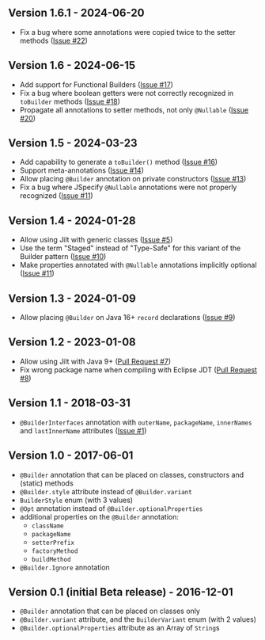Version 1.6.1 - 2024-06-20
--------------------------

- Fix a bug where some annotations were copied twice to the setter methods
  ([Issue #22](https://github.com/skinny85/jilt/pull/22))

Version 1.6 - 2024-06-15
------------------------

- Add support for Functional Builders
  ([Issue #17](https://github.com/skinny85/jilt/issues/17))
- Fix a bug where boolean getters were not correctly recognized in
  `toBuilder` methods ([Issue #18](https://github.com/skinny85/jilt/issues/18))
- Propagate all annotations to setter methods, not only `@Nullable`
  ([Issue #20](https://github.com/skinny85/jilt/issues/20))

Version 1.5 - 2024-03-23
------------------------
- Add capability to generate a `toBuilder()` method
  ([Issue #16](https://github.com/skinny85/jilt/issues/16))
- Support meta-annotations ([Issue #14](https://github.com/skinny85/jilt/issues/14))
- Allow placing `@Builder` annotation on private constructors
  ([Issue #13](https://github.com/skinny85/jilt/issues/13))
- Fix a bug where JSpecify `@Nullable` annotations were not properly recognized
  ([Issue #11](https://github.com/skinny85/jilt/issues/11#issuecomment-2002620000))

Version 1.4 - 2024-01-28
------------------------
- Allow using Jilt with generic classes ([Issue #5](https://github.com/skinny85/jilt/issues/5))
- Use the term "Staged" instead of "Type-Safe" for this variant of the Builder pattern
  ([Issue #10](https://github.com/skinny85/jilt/issues/10))
- Make properties annotated with `@Nullable` annotations implicitly optional
  ([Issue #11](https://github.com/skinny85/jilt/issues/11))

Version 1.3 - 2024-01-09
------------------------
- Allow placing `@Builder` on Java 16+ `record` declarations ([Issue #9](https://github.com/skinny85/jilt/issues/9))

Version 1.2 - 2023-01-08
------------------------
- Allow using Jilt with Java 9+ ([Pull Request #7](https://github.com/skinny85/jilt/pull/7))
- Fix wrong package name when compiling with Eclipse JDT ([Pull Request #8](https://github.com/skinny85/jilt/pull/8))

Version 1.1 - 2018-03-31
------------------------
- `@BuilderInterfaces` annotation with `outerName`, `packageName`, `innerNames` and `lastInnerName`
  attributes ([Issue #1](https://github.com/skinny85/jilt/issues/1))

Version 1.0 - 2017-06-01
------------------------
- `@Builder` annotation that can be placed on classes, constructors and (static) methods
- `@Builder.style` attribute instead of `@Builder.variant`
- `BuilderStyle` enum (with 3 values)
- `@Opt` annotation instead of `@Builder.optionalProperties`
- additional properties on the `@Builder` annotation:
  - `className`
  - `packageName`
  - `setterPrefix`
  - `factoryMethod`
  - `buildMethod`
- `@Builder.Ignore` annotation

Version 0.1 (initial Beta release) - 2016-12-01
-----------------------------------------------
- `@Builder` annotation that can be placed on classes only
- `@Builder.variant` attribute, and the `BuilderVariant` enum (with 2 values)
- `@Builder.optionalProperties` attribute as an Array of `String`s

